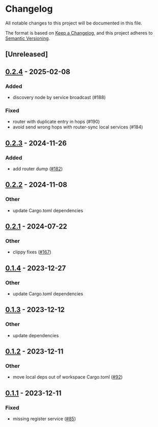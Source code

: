 # Changelog
All notable changes to this project will be documented in this file.

The format is based on [Keep a Changelog](https://keepachangelog.com/en/1.0.0/),
and this project adheres to [Semantic Versioning](https://semver.org/spec/v2.0.0.html).

## [Unreleased]

## [0.2.4](https://github.com/8xFF/atm0s-sdn/compare/atm0s-sdn-router-v0.2.3...atm0s-sdn-router-v0.2.4) - 2025-02-08

### Added

- discovery node by service broadcast (#188)

### Fixed

- router with duplicate entry in hops (#190)
- avoid send wrong hops with router-sync local services (#184)

## [0.2.3](https://github.com/8xFF/atm0s-sdn/compare/atm0s-sdn-router-v0.2.2...atm0s-sdn-router-v0.2.3) - 2024-11-26

### Added

- add router dump ([#182](https://github.com/8xFF/atm0s-sdn/pull/182))

## [0.2.2](https://github.com/8xFF/atm0s-sdn/compare/atm0s-sdn-router-v0.2.1...atm0s-sdn-router-v0.2.2) - 2024-11-08

### Other

- update Cargo.toml dependencies

## [0.2.1](https://github.com/8xFF/atm0s-sdn/compare/atm0s-sdn-router-v0.2.0...atm0s-sdn-router-v0.2.1) - 2024-07-22

### Other
- clippy fixes ([#167](https://github.com/8xFF/atm0s-sdn/pull/167))

## [0.1.4](https://github.com/8xFF/atm0s-sdn/compare/atm0s-sdn-router-v0.1.3...atm0s-sdn-router-v0.1.4) - 2023-12-27

### Other
- update Cargo.toml dependencies

## [0.1.3](https://github.com/8xFF/atm0s-sdn/compare/atm0s-sdn-router-v0.1.2...atm0s-sdn-router-v0.1.3) - 2023-12-12

### Other
- update dependencies

## [0.1.2](https://github.com/8xFF/atm0s-sdn/compare/atm0s-sdn-router-v0.1.1...atm0s-sdn-router-v0.1.2) - 2023-12-11

### Other
- move local deps out of workspace Cargo.toml ([#92](https://github.com/8xFF/atm0s-sdn/pull/92))

## [0.1.1](https://github.com/8xFF/atm0s-sdn/compare/atm0s-sdn-router-v0.1.0...atm0s-sdn-router-v0.1.1) - 2023-12-11

### Fixed
- missing register service ([#85](https://github.com/8xFF/atm0s-sdn/pull/85))
